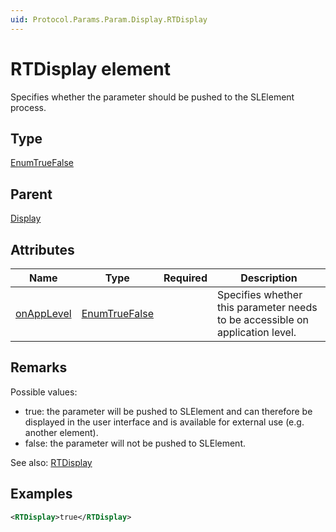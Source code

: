 ```yaml
---
uid: Protocol.Params.Param.Display.RTDisplay
---
```


# RTDisplay element

Specifies whether the parameter should be pushed to the SLElement process.

## Type

[EnumTrueFalse](xref:Protocol-EnumTrueFalse)

## Parent

[Display](xref:Protocol.Params.Param.Display)

## Attributes

|Name|Type|Required|Description|
|--- |--- |--- |--- |
|[onAppLevel](xref:Protocol.Params.Param.Display.RTDisplay-onAppLevel)|[EnumTrueFalse](xref:Protocol-EnumTrueFalse)||Specifies whether this parameter needs to be accessible on application level.|

## Remarks

Possible values:

- true: the parameter will be pushed to SLElement and can therefore be displayed in the user interface and is available for external use (e.g. another element).
- false: the parameter will not be pushed to SLElement.

See also: [RTDisplay](xref:InnerWorkingsSLElement#rtdisplay)

## Examples

```xml
<RTDisplay>true</RTDisplay>
```
